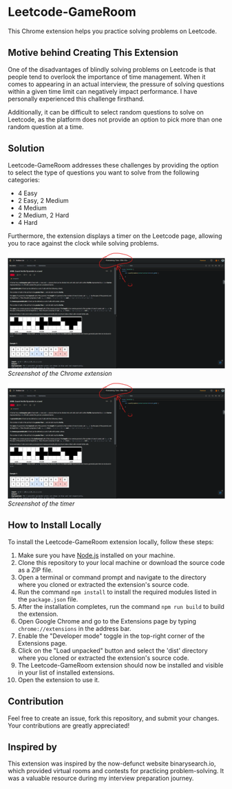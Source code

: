 # Leetcode-GameRoom

This Chrome extension helps you practice solving problems on Leetcode.

## Motive behind Creating This Extension

One of the disadvantages of blindly solving problems on Leetcode is that people tend to overlook the importance of time management. When it comes to appearing in an actual interview, the pressure of solving questions within a given time limit can negatively impact performance. I have personally experienced this challenge firsthand.

Additionally, it can be difficult to select random questions to solve on Leetcode, as the platform does not provide an option to pick more than one random question at a time.

## Solution

Leetcode-GameRoom addresses these challenges by providing the option to select the type of questions you want to solve from the following categories:
- 4 Easy
- 2 Easy, 2 Medium
- 4 Medium
- 2 Medium, 2 Hard
- 4 Hard

Furthermore, the extension displays a timer on the Leetcode page, allowing you to race against the clock while solving problems.

![Extension](https://github.com/WinterSoldier13/leetcodeGameRoom/blob/main/asset/clock_screenshot.png)
*Screenshot of the Chrome extension*

![Clock](https://github.com/WinterSoldier13/leetcodeGameRoom/blob/main/asset/clock_screenshot.png)
*Screenshot of the timer*

## How to Install Locally

To install the Leetcode-GameRoom extension locally, follow these steps:

1. Make sure you have [Node.js](https://nodejs.org) installed on your machine.
2. Clone this repository to your local machine or download the source code as a ZIP file.
3. Open a terminal or command prompt and navigate to the directory where you cloned or extracted the extension's source code.
4. Run the command `npm install` to install the required modules listed in the `package.json` file.
5. After the installation completes, run the command `npm run build` to build the extension.
6. Open Google Chrome and go to the Extensions page by typing `chrome://extensions` in the address bar.
7. Enable the "Developer mode" toggle in the top-right corner of the Extensions page.
8. Click on the "Load unpacked" button and select the 'dist' directory where you cloned or extracted the extension's source code.
9. The Leetcode-GameRoom extension should now be installed and visible in your list of installed extensions.
10. Open the extension to use it.

## Contribution

Feel free to create an issue, fork this repository, and submit your changes. Your contributions are greatly appreciated!

## Inspired by

This extension was inspired by the now-defunct website binarysearch.io, which provided virtual rooms and contests for practicing problem-solving. It was a valuable resource during my interview preparation journey.
